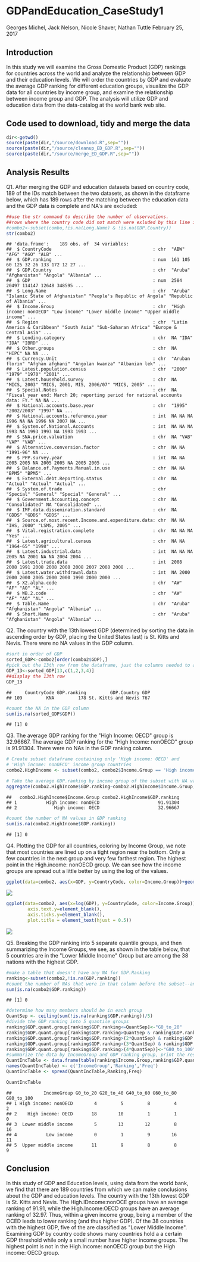 GDPandEducation\_CaseStudy1
================
Georges Michel, Jack Nelson, Nicole Shaver, Nathan Tuttle
February 25, 2017

Introduction
------------

In this study we will examine the Gross Domestic Product (GDP) rankings for countries across the world and analyze the relationship between GDP and their education levels. We will order the countries by GDP and evaluate the average GDP ranking for different education groups, visualize the GDP data for all countries by income group, and examine the relationship between income group and GDP. The analysis will utilize GDP and education data from the data-catalog at the world bank web site.

Code used to download, tidy and merge the data
----------------------------------------------

``` r
dir<-getwd()
source(paste(dir,"/source/download.R",sep=""))
source(paste(dir,"/source/cleanup_ED_GDP.R",sep=""))
source(paste(dir,"/source/merge_ED_GDP.R",sep=""))
```

Analysis Results
----------------

Q1. After merging the GDP and education datasets based on country code, 189 of the IDs match between the two datasets, as shown in the dataframe below, which has 189 rows after the matching between the education data and the GDP data is complete and NA's are excluded:

``` r
##use the str command to describe the number of observations.
##rows where the country code did not match were exluded by this line in merge_ED_GDP.R--
#combo2<-subset(combo,!is.na(Long.Name) & !is.na(GDP.Country))
str(combo2)
```

    ## 'data.frame':    189 obs. of  34 variables:
    ##  $ CountryCode                                      : chr  "ABW" "AFG" "AGO" "ALB" ...
    ##  $ GDP.ranking                                      : num  161 105 60 125 32 26 133 172 12 27 ...
    ##  $ GDP.Country                                      : chr  "Aruba" "Afghanistan" "Angola" "Albania" ...
    ##  $ GDP                                              : num  2584 20497 114147 12648 348595 ...
    ##  $ Long.Name                                        : chr  "Aruba" "Islamic State of Afghanistan" "People's Republic of Angola" "Republic of Albania" ...
    ##  $ Income.Group                                     : chr  "High income: nonOECD" "Low income" "Lower middle income" "Upper middle income" ...
    ##  $ Region                                           : chr  "Latin America & Caribbean" "South Asia" "Sub-Saharan Africa" "Europe & Central Asia" ...
    ##  $ Lending.category                                 : chr  NA "IDA" "IDA" "IBRD" ...
    ##  $ Other.groups                                     : chr  NA "HIPC" NA NA ...
    ##  $ Currency.Unit                                    : chr  "Aruban florin" "Afghan afghani" "Angolan kwanza" "Albanian lek" ...
    ##  $ Latest.population.census                         : chr  "2000" "1979" "1970" "2001" ...
    ##  $ Latest.household.survey                          : chr  NA "MICS, 2003" "MICS, 2001, MIS, 2006/07" "MICS, 2005" ...
    ##  $ Special.Notes                                    : chr  NA "Fiscal year end: March 20; reporting period for national accounts data: FY." NA NA ...
    ##  $ National.accounts.base.year                      : chr  "1995" "2002/2003" "1997" NA ...
    ##  $ National.accounts.reference.year                 : int  NA NA NA 1996 NA NA 1996 NA 2007 NA ...
    ##  $ System.of.National.Accounts                      : int  NA NA NA 1993 NA 1993 1993 NA 1993 1993 ...
    ##  $ SNA.price.valuation                              : chr  NA "VAB" "VAP" "VAB" ...
    ##  $ Alternative.conversion.factor                    : chr  NA NA "1991-96" NA ...
    ##  $ PPP.survey.year                                  : int  NA NA 2005 2005 NA 2005 2005 NA 2005 2005 ...
    ##  $ Balance.of.Payments.Manual.in.use                : chr  NA NA "BPM5" "BPM5" ...
    ##  $ External.debt.Reporting.status                   : chr  NA "Actual" "Actual" "Actual" ...
    ##  $ System.of.trade                                  : chr  "Special" "General" "Special" "General" ...
    ##  $ Government.Accounting.concept                    : chr  NA "Consolidated" NA "Consolidated" ...
    ##  $ IMF.data.dissemination.standard                  : chr  NA "GDDS" "GDDS" "GDDS" ...
    ##  $ Source.of.most.recent.Income.and.expenditure.data: chr  NA NA "IHS, 2000" "LSMS, 2005" ...
    ##  $ Vital.registration.complete                      : chr  NA NA NA "Yes" ...
    ##  $ Latest.agricultural.census                       : chr  NA NA "1964-65" "1998" ...
    ##  $ Latest.industrial.data                           : int  NA NA NA 2005 NA 2001 NA NA 2004 2004 ...
    ##  $ Latest.trade.data                                : int  2008 2008 1991 2008 2008 2008 2008 2007 2008 2008 ...
    ##  $ Latest.water.withdrawal.data                     : int  NA 2000 2000 2000 2005 2000 2000 1990 2000 2000 ...
    ##  $ X2.alpha.code                                    : chr  "AW" "AF" "AO" "AL" ...
    ##  $ WB.2.code                                        : chr  "AW" "AF" "AO" "AL" ...
    ##  $ Table.Name                                       : chr  "Aruba" "Afghanistan" "Angola" "Albania" ...
    ##  $ Short.Name                                       : chr  "Aruba" "Afghanistan" "Angola" "Albania" ...

Q2. The country with the 13th lowest GDP (determined by sorting the data in ascending order by GDP, placing the United States last) is St. Kitts and Nevis. There were no NA values in the GDP column.

``` r
#sort in order of GDP
sorted_GDP<-combo2[order(combo2$GDP),]
#pick out the 13th row from the dataframe, just the columns needed to answer the question
GDP_13<-sorted_GDP[13,c(1,2,3,4)]
##display the 13th row
GDP_13
```

    ##     CountryCode GDP.ranking         GDP.Country GDP
    ## 109         KNA         178 St. Kitts and Nevis 767

``` r
#count the NA in the GDP column
sum(is.na(sorted_GDP$GDP))
```

    ## [1] 0

Q3. The average GDP ranking for the "High Income: OECD" group is 32.96667. The average GDP ranking for the "High Income: nonOECD" group is 91.91304. There were no NAs in the GDP ranking column.

``` r
# Create subset dataframe containing only 'High income: OECD' and 
# 'High income: nonOECD' income group countries
combo2.HighIncome <- subset(combo2, combo2$Income.Group == 'High income: OECD' | combo2$Income.Group == 'High income: nonOECD')

# Take the average GDP.ranking by income group of the subset with NA values removed
aggregate(combo2.HighIncome$GDP.ranking~combo2.HighIncome$Income.Group, combo2.HighIncome, mean, na.rm = TRUE)
```

    ##   combo2.HighIncome$Income.Group combo2.HighIncome$GDP.ranking
    ## 1           High income: nonOECD                      91.91304
    ## 2              High income: OECD                      32.96667

``` r
#count the number of NA values in GDP ranking
sum(is.na(combo2.HighIncome$GDP.ranking))
```

    ## [1] 0

Q4. Plotting the GDP for all countries, coloring by Income Group, we note that most countries are lined up on a tight region near the bottom. Only a few countries in the next group and very few farthest region. The highest point in the High.income: nonOECD group. We can see how the income groups are spread out a little better by using the log of the values.

``` r
ggplot(data=combo2, aes(x=GDP, y=CountryCode, color=Income.Group))+geom_point()+geom_text(aes(label=combo2$CountryCode),hjust=0, vjust=0)+ggtitle("Country's by GDP colored by Income Group nonLog") 
```

![](GDPandEducation_CaseStudy1_files/figure-markdown_github/question%204-1.png)

``` r
ggplot(data=combo2, aes(x=log(GDP), y=CountryCode, color=Income.Group))+geom_point()+ggtitle("Country by GDP colored by Income Group Log")+geom_text(aes(label=combo2$CountryCode),hjust=0, vjust=0)+ theme(axis.title.y=element_blank(),
        axis.text.y=element_blank(),
        axis.ticks.y=element_blank(),
        plot.title = element_text(hjust = 0.5))
```

![](GDPandEducation_CaseStudy1_files/figure-markdown_github/question%204-2.png)

Q5. Breaking the GDP ranking into 5 separate quantile groups, and then summarizing the Income Groups, we see, as shown in the table below, that 5 countries are in the "Lower Middle Income" Group but are among the 38 nations with the highest GDP.

``` r
#make a table that doesn't have any NA for GDP.Ranking
ranking<-subset(combo2,!is.na(GDP.ranking))
#count the number of NAs that were in that column before the subset--answer is 35
sum(is.na(combo2$GDP.ranking))
```

    ## [1] 0

``` r
#determine how many members should be in each group
QuantSep <- ceiling(sum(!is.na(ranking$GDP.ranking))/5)
#divide the GDP ranking into 5 quantile groups
ranking$GDP.quant.group[ranking$GDP.ranking<=QuantSep]<-"G0_to_20"
ranking$GDP.quant.group[ranking$GDP.ranking>QuantSep & ranking$GDP.ranking<=(2*QuantSep)]<-"G20_to_40"
ranking$GDP.quant.group[ranking$GDP.ranking>(2*QuantSep) & ranking$GDP.ranking<=(3*QuantSep)]<-"G40_to_60"
ranking$GDP.quant.group[ranking$GDP.ranking>(3*QuantSep) & ranking$GDP.ranking<=(4*QuantSep)]<-"G60_to_80"
ranking$GDP.quant.group[ranking$GDP.ranking>(4*QuantSep)]<-"G80_to_100"
#summarize the data by IncomeGroup and GDP ranking group, print the result
QuantIncTable <- data.frame(table(ranking$Income.Group,ranking$GDP.quant.group))
names(QuantIncTable) <- c('IncomeGroup','Ranking','Freq')
QuantIncTable <- spread(QuantIncTable,Ranking,Freq)

QuantIncTable
```

    ##            IncomeGroup G0_to_20 G20_to_40 G40_to_60 G60_to_80 G80_to_100
    ## 1 High income: nonOECD        4         5         8         4          2
    ## 2    High income: OECD       18        10         1         1          0
    ## 3  Lower middle income        5        13        12         8         16
    ## 4           Low income        0         1         9        16         11
    ## 5  Upper middle income       11         9         8         8          9

Conclusion
----------

In this study of GDP and Education levels, using data from the world bank, we find that there are 189 countries from which we can make conclusions about the GDP and education levels. The country with the 13th lowest GDP is St. Kitts and Nevis. The High.IDncome:nonOCE groups have an average ranking of 91.91, while the High.Income:OECD groups have an average ranking of 32.97. Thus, within a given income group, being a member of the OCED leads to lower ranking (and thus higher GDP). Of the 38 countries with the highest GDP, five of the are classified as "Lower Middle Income". Examining GDP by country code shows many countries hold a a certain GDP threshold while only a small number have higher income groups. The highest point is not in the High.Income: nonOECD group but the High income: OECD group.
